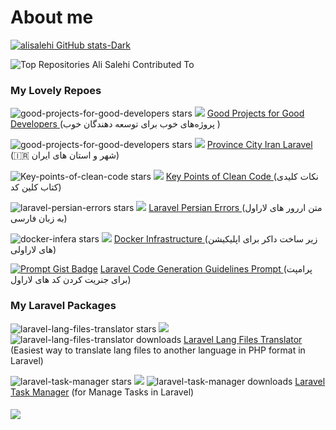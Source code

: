 # About me

[![alisalehi GitHub stats-Dark](https://github-readme-stats.vercel.app/api?username=alisalehi1380&show_icons=true&theme=dark#gh-dark-mode-only)](https://github.com/alisalehi1380)

![Top Repositories Ali Salehi Contributed To](https://github-contributor-stats.vercel.app/api?username=alisalehi1380&limit=10&theme=dark&combine_all_yearly_contributions=true)

### My Lovely Repoes

 <img alt="good-projects-for-good-developers stars" src="https://img.shields.io/github/stars/alisalehi1380/good-projects-for-good-developers.svg?color=e3b341&style=flat"> <img src="https://img.shields.io/github/forks/alisalehi1380/good-projects-for-good-developers?style=flat" /> <a href="https://github.com/alisalehi1380/good-projects-for-good-developers">Good Projects for Good Developers </a>(پروژه‌های خوب برای توسعه دهندگان خوب )

 <img alt="good-projects-for-good-developers stars" src="https://img.shields.io/github/stars/alisalehi1380/province-city-iran-laravel.svg?color=e3b341&style=flat"> <img src="https://img.shields.io/github/forks/alisalehi1380/province-city-iran-laravel?style=flat" /> <a href="https://github.com/alisalehi1380/province-city-iran-laravel">Province City Iran Laravel </a>(🇮🇷 شهر و استان های ایران)

 <img alt="Key-points-of-clean-code stars" src="https://img.shields.io/github/stars/alisalehi1380/Key-points-of-clean-code.svg?color=e3b341&style=flat"> <img src="https://img.shields.io/github/forks/alisalehi1380/Key-points-of-clean-code?style=flat" /> <a href="https://github.com/alisalehi1380/Key-points-of-clean-code">Key Points of Clean Code </a>(نکات کلیدی کتاب کلین کد)

 <img alt="laravel-persian-errors stars" src="https://img.shields.io/github/stars/alisalehi1380/laravel-persian-errors.svg?color=e3b341&style=flat"> <img src="https://img.shields.io/github/forks/alisalehi1380/laravel-persian-errors?style=flat" /> <a href="https://github.com/alisalehi1380/laravel-persian-errors">Laravel Persian Errors </a>(متن اررور های لاراول به زبان فارسی)

 <img alt="docker-infera stars" src="https://img.shields.io/github/stars/alisalehi1380/docker-infra.svg?color=e3b341&style=flat"> <img src="https://img.shields.io/github/forks/alisalehi1380/docker-infra?style=flat" /> <a href="https://github.com/alisalehi1380/docker-infra">Docker Infrastructure </a>(زیر ساخت داکر برای اپلیکیشن های لاراولی)

[![Prompt Gist Badge](https://img.shields.io/badge/Laravel%20Prompt-Gist-e3b341?style=flat)](https://gist.github.com/alisalehi1380/0ec5da9cdd3d9d6da535c8f05ff0fb6b) <a href="https://gist.github.com/alisalehi1380/0ec5da9cdd3d9d6da535c8f05ff0fb6b">Laravel Code Generation Guidelines Prompt </a>(پرامپت برای جنریت کردن کد های لاراول)

### My Laravel Packages
 <img alt="laravel-lang-files-translator stars" src="https://img.shields.io/github/stars/alisalehi1380/laravel-lang-files-translator.svg?color=e3b341&style=flat"> <img src="https://img.shields.io/github/forks/alisalehi1380/laravel-lang-files-translator?style=flat" /> <img alt="laravel-lang-files-translator downloads" src="https://img.shields.io/packagist/dt/alisalehi/laravel-lang-files-translator.svg?color=brightgreen"> <a href="https://github.com/alisalehi1380/laravel-lang-files-translator">Laravel Lang Files Translator</a> (Easiest way to translate lang files to another language in PHP format in Laravel)

<img alt="laravel-task-manager stars" src="https://img.shields.io/github/stars/alisalehi1380/laravel-task-manager.svg?color=e3b341&style=flat"> <img src="https://img.shields.io/github/forks/alisalehi1380/laravel-task-manager?style=flat" /> <img alt="laravel-task-manager downloads" src="https://img.shields.io/packagist/dt/alisalehi/laravel-task-manager.svg?color=brightgreen"> <a href="https://github.com/alisalehi1380/laravel-task-manager">Laravel Task Manager</a> (for Manage Tasks in Laravel)

<h4></h4>

[![](https://visitcount.itsvg.in/api?id=alisalehi1380&label=Profile%20Views&color=9&icon=0&pretty=true)](https://visitcount.itsvg.in)
